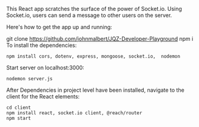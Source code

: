 This React app scratches the surface of the power of Socket.io. Using Socket.io, users can send a message to other users on the server. 

Here's how to get the app up and running:

git clone https://github.com/johnmalbert/JQZ-Developer-Playground
npm i
To install the dependencies:

```
npm install cors, dotenv, express, mongoose, socket.io,  nodemon
```

Start server on localhost:3000:
```
nodemon server.js
```
After Dependencies in project level have been installed, navigate to the client for the React elements:

```
cd client
npm install react, socket.io client, @reach/router  
npm start
```
